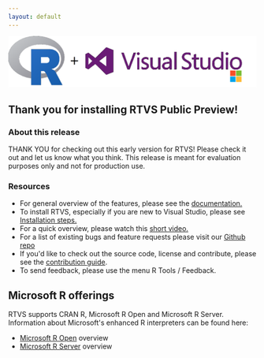 ```yaml
---
layout: default
---
```

![R and VS](./media/r.plus.vs.png)

## Thank you for installing RTVS Public Preview!

### About this release

THANK YOU for checking out this early version for RTVS! Please check it out and
let us know what you think. This release is meant for evaluation purposes only
and not for production use.

### Resources

* For general overview of the features, please see the [documentation.](./index.html)
* To install RTVS, especially if you are new to Visual Studio, please see [Installation steps.](./installation.html)
* For a quick overview, please watch this [short video.](https://www.youtube.com/watch?v=KPS0ytrt9SA) 
* For a list of existing bugs and feature requests please visit our [Github repo](https://github.com/Microsoft/RTVS/issues) 
* If you'd like to check out the source code, license and contribute, please see the [contribution guide](https://github.com/Microsoft/RTVS/blob/master/LICENSE).
* To send feedback, please use the menu R Tools / Feedback.

## Microsoft R offerings

RTVS supports CRAN R, Microsoft R Open and Microsoft R Server.  Information about Microsoft's enhanced R interpreters can be found here:

* [Microsoft R Open](https://mran.revolutionanalytics.com/rro/) overview
* [Microsoft R Server](https://www.microsoft.com/en-us/server-cloud/products/r-server/) overview

